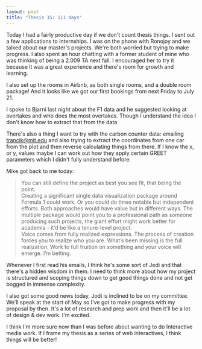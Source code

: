 ```yaml
---
layout: post
title: "Thesis 15: 111 days"
---
```

Today I had a fairly productive day if we don't count thesis things. I sent out a few applications to internships. I was on the phone with Ronojoy and we talked about our master's projects. We're both worried but trying to make progress. I also spent an hour chatting with a former student of mine who was thinking of being a 2.009 TA next fall. I encouraged her to try it because it was a great experience and there's room for growth and learning.

I also set up the rooms in Airbnb, as both single rooms, and a double room package! And it looks like we got our first bookings from next Friday to July 21.

I spoke to Bjarni last night about the F1 data and he suggested looking at overtakes and who does the most overtakes. Though I understand the idea I don't know how to extract that from the data.

There's also a thing I want to try with the carbon counter data: emailing trancik@mit.edu and also trying to extract the coordinates from one car from the plot and then reverse calculating things from there. If I know the x, or y, values maybe I can work out how they apply certain GREET parameters which I didn't fully understand before.

Mike got back to me today:
> You can still define the project as best you see fit, that being the point.  
> Creating a significant single data visualization package around Formula 1 could work. Or you could do three notable but independent efforts. Both approaches would have value but in different ways. The multiple package would point you to a professional path as someone producing such projects, the giant effort might work better for academia - it’d be like a tenure-level project.  
> Voice comes from fully realized expressions. The process of creation forces you to realize who you are. What’s been missing is the full realization. Work to full fruition on something and your voice will emerge. I’m betting.

Whenever I first read his emails, I think he's some sort of Jedi and that there's a hidden wisdom in them. I need to think more about how my project is structured and scoping things down to get good things done and not get bogged in immense complexity.

I also got some good news today, Jodi is inclined to be on my committee. We'll speak at the start of May so I've got to make progress with my proposal by then. It's a lot of research and prep work and then it'll be a lot of design & dev work. I'm excited. 

I think I'm more sure now than I was before about wanting to do Interactive media work. If I frame my thesis as a series of web interactives, I think things will be better!